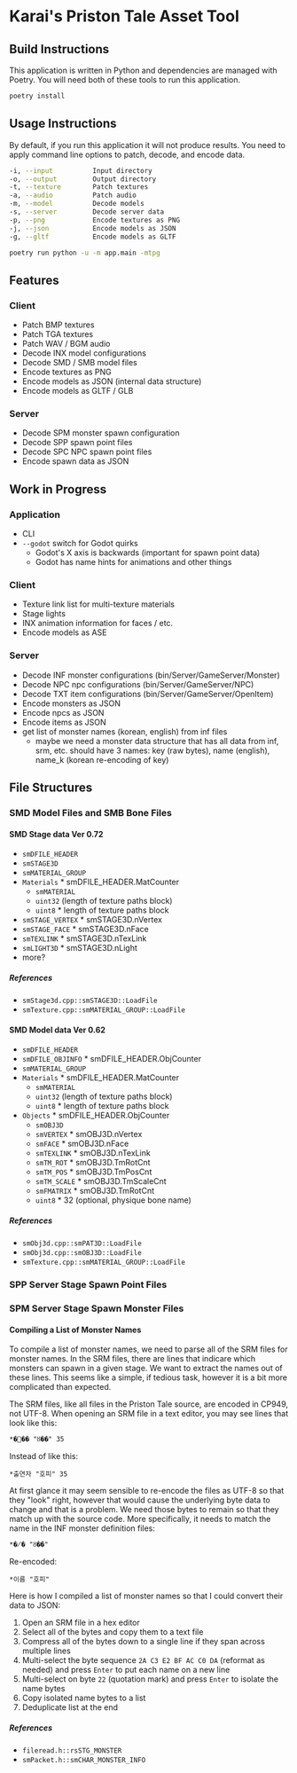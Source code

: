 # Karai's Priston Tale Asset Tool

## Build Instructions

This application is written in Python and dependencies are managed with Poetry. You will need both of these tools to run this application.

```sh
poetry install
```

## Usage Instructions

By default, if you run this application it will not produce results. You need to apply command line options to patch, decode, and encode data.

```sh
-i, --input          Input directory
-o, --output         Output directory
-t, --texture        Patch textures
-a, --audio          Patch audio
-m, --model          Decode models
-s, --server         Decode server data
-p, --png            Encode textures as PNG
-j, --json           Encode models as JSON
-g, --gltf           Encode models as GLTF
```

```sh
poetry run python -u -m app.main -mtpg
```

## Features

### Client

* Patch BMP textures
* Patch TGA textures
* Patch WAV / BGM audio
* Decode INX model configurations
* Decode SMD / SMB model files
* Encode textures as PNG
* Encode models as JSON (internal data structure)
* Encode models as GLTF / GLB

### Server

* Decode SPM monster spawn configuration
* Decode SPP spawn point files
* Decode SPC NPC spawn point files
* Encode spawn data as JSON

## Work in Progress

### Application

* CLI
* `--godot` switch for Godot quirks
	* Godot's X axis is backwards (important for spawn point data)
	* Godot has name hints for animations and other things

### Client

* Texture link list for multi-texture materials
* Stage lights
* INX animation information for faces / etc.
* Encode models as ASE

### Server

* Decode INF monster configurations (bin/Server/GameServer/Monster)
* Decode NPC npc configurations (bin/Server/GameServer/NPC)
* Decode TXT item configurations (bin/Server/GameServer/OpenItem)
* Encode monsters as JSON
* Encode npcs as JSON
* Encode items as JSON
* get list of monster names (korean, english) from inf files
	* maybe we need a monster data structure that has all data from inf, srm, etc. should have 3 names: key (raw bytes), name (english), name_k (korean re-encoding of key)

## File Structures

### SMD Model Files and SMB Bone Files

#### SMD Stage data Ver 0.72

* `smDFILE_HEADER`
* `smSTAGE3D`
* `smMATERIAL_GROUP`
* `Materials` * smDFILE_HEADER.MatCounter
	* `smMATERIAL`
	* `uint32` (length of texture paths block)
	* `uint8` * length of texture paths block
* `smSTAGE_VERTEX` * smSTAGE3D.nVertex
* `smSTAGE_FACE` * smSTAGE3D.nFace
* `smTEXLINK` * smSTAGE3D.nTexLink
* `smLIGHT3D` * smSTAGE3D.nLight
* more?

##### References

* `smStage3d.cpp::smSTAGE3D::LoadFile`
* `smTexture.cpp::smMATERIAL_GROUP::LoadFile`

#### SMD Model data Ver 0.62

* `smDFILE_HEADER`
* `smDFILE_OBJINFO` * smDFILE_HEADER.ObjCounter
* `smMATERIAL_GROUP`
* `Materials` * smDFILE_HEADER.MatCounter
	* `smMATERIAL`
	* `uint32` (length of texture paths block)
	* `uint8` * length of texture paths block
* `Objects` * smDFILE_HEADER.ObjCounter
	* `smOBJ3D`
	* `smVERTEX` * smOBJ3D.nVertex
	* `smFACE` * smOBJ3D.nFace
	* `smTEXLINK` * smOBJ3D.nTexLink
	* `smTM_ROT` * smOBJ3D.TmRotCnt
	* `smTM_POS` * smOBJ3D.TmPosCnt
	* `smTM_SCALE` * smOBJ3D.TmScaleCnt
	* `smFMATRIX` * smOBJ3D.TmRotCnt
	* `uint8` * 32 (optional, physique bone name)

##### References

* `smObj3d.cpp::smPAT3D::LoadFile`
* `smObj3d.cpp::smOBJ3D::LoadFile`
* `smTexture.cpp::smMATERIAL_GROUP::LoadFile`

### SPP Server Stage Spawn Point Files

### SPM Server Stage Spawn Monster Files

#### Compiling a List of Monster Names

To compile a list of monster names, we need to parse all of the SRM files for monster names. In the SRM files, there are lines that indicare which monsters can spawn in a given stage. We want to extract the names out of these lines. This seems like a simple, if tedious task, however it is a bit more complicated than expected.

The SRM files, like all files in the Priston Tale source, are encoded in CP949, not UTF-8. When opening an SRM file in a text editor, you may see lines that look like this:

	*�⿬�� "ȣ��" 35

Instead of like this:

	*출연자 "호피" 35

At first glance it may seem sensible to re-encode the files as UTF-8 so that they "look" right, however that would cause the underlying byte data to change and that is a problem. We need those bytes to remain so that they match up with the source code. More specifically, it needs to match the name in the INF monster definition files:

	*�̸� "ȣ��"

Re-encoded:

	*이름 "호피"

Here is how I compiled a list of monster names so that I could convert their data to JSON:

1. Open an SRM file in a hex editor
1. Select all of the bytes and copy them to a text file
1. Compress all of the bytes down to a single line if they span across multiple lines
1. Multi-select the byte sequence `2A C3 E2 BF AC C0 DA` (reformat as needed) and press `Enter` to put each name on a new line
1. Multi-select on byte `22` (quotation mark) and press `Enter` to isolate the name bytes
1. Copy isolated name bytes to a list
1. Deduplicate list at the end

##### References

* `fileread.h::rsSTG_MONSTER`
* `smPacket.h::smCHAR_MONSTER_INFO`
